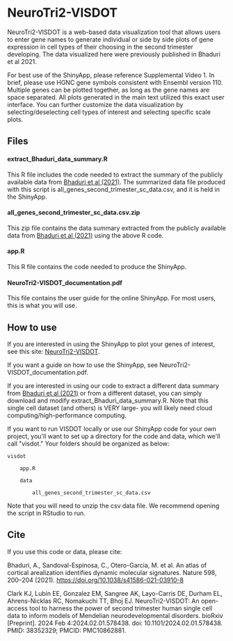 # NeuroTri2-VISDOT

NeuroTri2-VISDOT is a web-based data visualization tool that allows users to enter gene names to generate individual or side by side plots of gene expression in cell types of their choosing in the second trimester developing. The data visualized here were previously published in Bhaduri et al 2021. 

For best use of the ShinyApp, please reference Supplemental Video 1. In brief, please use HGNC gene symbols consistent with Ensembl version 110. Multiple genes can be plotted together, as long as the gene names are space separated. All plots generated in the main text utilized this exact user interface. You can further customize the data visualization by selecting/deselecting cell types of interest and selecting specific scale plots. 

## Files

#### extract_Bhaduri_data_summary.R

This R file includes the code needed to extract the summary of the publicly available data from [Bhaduri et al (2021)](https://www.nature.com/articles/s41586-021-03910-8). The summarized data file produced with this script is all_genes_second_trimester_sc_data.csv, and it is held in the ShinyApp.

#### all_genes_second_trimester_sc_data.csv.zip

This zip file contains the data summary extracted from the publicly available data from [Bhaduri et al (2021)](https://www.nature.com/articles/s41586-021-03910-8) using the above R code.

#### app.R

This R file contains the code needed to produce the ShinyApp.

#### NeuroTri2-VISDOT_documentation.pdf

This file contains the user guide for the online ShinyApp. For most users, this is what you will use. <br>

## How to use

If you are interested in using the ShinyApp to plot your genes of interest, see this site: [NeuroTri2-VISDOT](bhojlab.shinyapps.io/NeuroTri2-VISDOT).

If you want a guide on how to use the ShinyApp, see NeuroTri2-VISDOT_documentation.pdf.

If you are interested in using our code to extract a different data summary from [Bhaduri et al (2021)](https://www.nature.com/articles/s41586-021-03910-8) or from a different dataset, you can simply download and modify extract_Bhaduri_data_summary.R. Note that this single cell dataset (and others) is VERY large- you will likely need cloud computing/high-performance computing.

If you want to run VISDOT locally or use our ShinyApp code for your own project, you'll want to set up a directory for the code and data, which we'll call "visdot." Your folders should be organized as below:

    visdot

        app.R

        data

            all_genes_second_trimester_sc_data.csv

Note that you will need to unzip the csv data file. We recommend opening the script in RStudio to run.


## Cite

If you use this code or data, please cite:<br>

Bhaduri, A., Sandoval-Espinosa, C., Otero-Garcia, M. et al. An atlas of cortical arealization identifies dynamic molecular signatures. Nature 598, 200–204 (2021). https://doi.org/10.1038/s41586-021-03910-8 <br>

Clark KJ, Lubin EE, Gonzalez EM, Sangree AK, Layo-Carris DE, Durham EL, Ahrens-Nicklas RC, Nomakuchi TT, Bhoj EJ. NeuroTri2-VISDOT: An open-access tool to harness the power of second trimester human single cell data to inform models of Mendelian neurodevelopmental disorders. bioRxiv [Preprint]. 2024 Feb 4:2024.02.01.578438. doi: 10.1101/2024.02.01.578438. PMID: 38352329; PMCID: PMC10862881.
